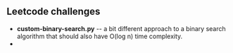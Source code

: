 ## Leetcode challenges  

* **custom-binary-search.py** -- a bit different approach to a binary search algorithm that should also have O(log n) time complexity.  
*
